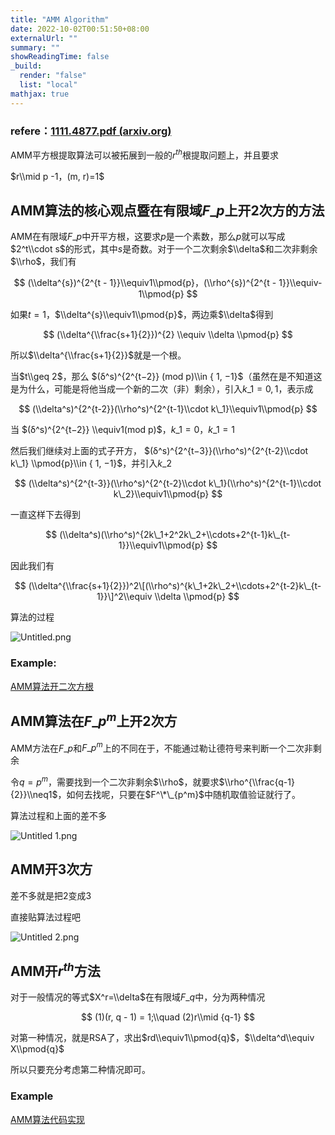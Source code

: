 ```yaml
---
title: "AMM Algorithm"
date: 2022-10-02T00:51:50+08:00
externalUrl: ""
summary: ""
showReadingTime: false
_build:
  render: "false"
  list: "local"
mathjax: true
---
```



### refere：[1111.4877.pdf (arxiv.org)](https://arxiv.org/pdf/1111.4877.pdf)

AMM平方根提取算法可以被拓展到一般的$r^{th}$根提取问题上，并且要求

$r\\mid p -1，(m, r)=1$

AMM算法的核心观点暨在有限域$F\_p$上开2次方的方法
-----------------------------

AMM在有限域$F\_p$中开平方根，这要求$p$是一个素数，那么$p$就可以写成$2^t\\cdot s$的形式，其中$s$是奇数。对于一个二次剩余$\\delta$和二次非剩余$\\rho$，我们有

$$ (\\delta^{s})^{2^{t - 1}}\\equiv1\\pmod{p}，(\\rho^{s})^{2^{t - 1}}\\equiv-1\\pmod{p} $$

如果$t=1$，$\\delta^{s}\\equiv1\\pmod{p}$，两边乘$\\delta$得到

$$ (\\delta^{\\frac{s+1}{2}})^{2} \\equiv \\delta \\pmod{p} $$

所以$\\delta^{\\frac{s+1}{2}}$就是一个根。

当$t\\geq 2$，那么 $(δ^s)^{2^{t−2}} (mod p)\\in { 1, −1}$（虽然在是不知道这是为什么，可能是将他当成一个新的二次（非）剩余），引入$k\_1={0, 1}$，表示成

$$ (\\delta^s)^{2^{t-2}}(\\rho^s)^{2^{t-1}\\cdot k\_1}\\equiv1\\pmod{p} $$

当 $(δ^s)^{2^{t−2}} \\equiv1(mod p)$，$k\_1=0$，$k\_1=1$

然后我们继续对上面的式子开方， $(δ^s)^{2^{t−3}}(\\rho^s)^{2^{t-2}\\cdot k\_1} \\pmod{p}\\in { 1, −1}$，并引入$k\_2$

$$ (\\delta^s)^{2^{t-3}}(\\rho^s)^{2^{t-2}\\cdot k\_1}(\\rho^s)^{2^{t-1}\\cdot k\_2}\\equiv1\\pmod{p} $$

一直这样下去得到

$$ (\\delta^s)(\\rho^s)^{2k\_1+2^2k\_2+\\cdots+2^{t-1}k\_{t-1}}\\equiv1\\pmod{p} $$

因此我们有

$$ (\\delta^{\\frac{s+1}{2}})^2\[(\\rho^s)^{k\_1+2k\_2+\\cdots+2^{t-2}k\_{t-1}}\]^2\\equiv \\delta \\pmod{p} $$

算法的过程

![Untitled.png](https://s2.loli.net/2022/10/02/RWchA1vrIe6wjMH.png)

### Example:

[AMM算法开二次方根](https://www.notion.so/AMM-e0e456024cf54c28a1663c6ea231eee3)

AMM算法在$F\_{p^m}$上开2次方
---------------------

AMM方法在$F\_p$和$F\_{p^m}$上的不同在于，不能通过勒让德符号来判断一个二次非剩余

令$q=p^m$，需要找到一个二次非剩余$\\rho$，就要求$\\rho^{\\frac{q-1}{2}}\\neq1$，如何去找呢，只要在$F^\*\_{p^m}$中随机取值验证就行了。

算法过程和上面的差不多

![Untitled 1.png](https://s2.loli.net/2022/10/02/M6DZfHyQeUuqrYv.png)

AMM开3次方
-------

差不多就是把2变成3

直接贴算法过程吧

![Untitled 2.png](https://s2.loli.net/2022/10/02/eOEAFzrusJ4gkbB.png)

AMM开$r^{th}$方法
--------------

对于一般情况的等式$X^r=\\delta$在有限域$F\_q$中，分为两种情况

$$ (1)(r, q - 1) = 1;\\quad (2)r\\mid {q-1} $$

对第一种情况，就是RSA了，求出$rd\\equiv1\\pmod{q}$，$\\delta^d\\equiv X\\pmod{q}$

所以只要充分考虑第二种情况即可。

### Example

[AMM算法代码实现](https://www.notion.so/AMM-acbf1df77dc54e2ea422cbb38d93a638)
